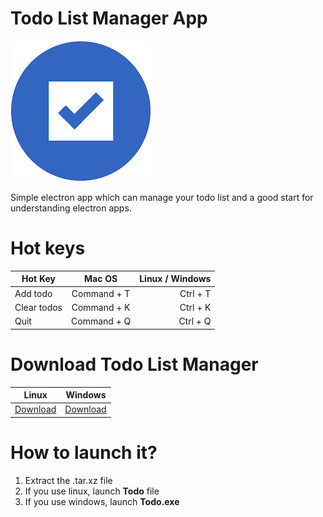 # Todo List Manager App
![alt text](https://github.com/Nima-Ra/todo-electron/blob/master/assets/png/icon.png "Logo")

Simple electron app which can manage your todo list and a good start for understanding electron apps.

# Hot keys
| Hot Key       | Mac OS        |Linux / Windows  |
| ------------- |:-------------:| ---------------:|
| Add todo      | Command + T   | Ctrl + T        |
| Clear todos   | Command + K   | Ctrl + K        |
| Quit          | Command + Q   | Ctrl + Q        |

# Download Todo List Manager

| Linux   | Windows |
| ------- | ----- |
| [Download](https://github.com/Nima-Ra/todo-electron/releases/download/1.0.0/Todo-v1.0-linux-x64.tar.xz) | [Download](https://github.com/Nima-Ra/todo-electron/releases/download/1.0.0/Todo-v1.0-Win32.tar.xz) |

# How to launch it?
1. Extract the .tar.xz file
2. If you use linux, launch **Todo** file 
3. If you use windows, launch **Todo.exe**
